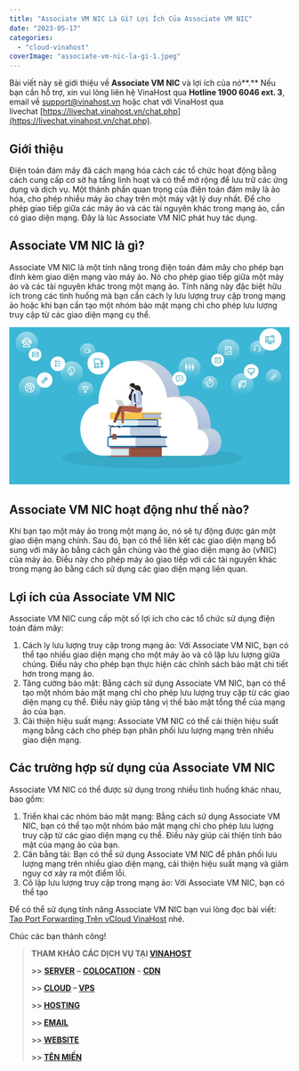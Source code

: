 ```yaml
---
title: "Associate VM NIC Là Gì? Lợi Ích Của Associate VM NIC"
date: "2023-05-17"
categories: 
  - "cloud-vinahost"
coverImage: "associate-vm-nic-la-gi-1.jpeg"
---
```


Bài viết này sẽ giới thiệu về **Associate VM NIC** và lợi ích của nó**.** Nếu bạn cần hỗ trợ, xin vui lòng liên hệ VinaHost qua **Hotline 1900 6046 ext. 3**, email về [support@vinahost.vn](mailto:support@vinahost.vn) hoặc chat với VinaHost qua livechat [https://livechat.vinahost.vn/chat.php](https://livechat.vinahost.vn/chat.php).

## **Giới thiệu**

Điện toán đám mây đã cách mạng hóa cách các tổ chức hoạt động bằng cách cung cấp cơ sở hạ tầng linh hoạt và có thể mở rộng để lưu trữ các ứng dụng và dịch vụ. Một thành phần quan trọng của điện toán đám mây là ảo hóa, cho phép nhiều máy ảo chạy trên một máy vật lý duy nhất. Để cho phép giao tiếp giữa các máy ảo và các tài nguyên khác trong mạng ảo, cần có giao diện mạng. Đây là lúc Associate VM NIC phát huy tác dụng.

## **Associate VM NIC là gì?**

Associate VM NIC là một tính năng trong điện toán đám mây cho phép bạn đính kèm giao diện mạng vào máy ảo. Nó cho phép giao tiếp giữa một máy ảo và các tài nguyên khác trong một mạng ảo. Tính năng này đặc biệt hữu ích trong các tình huống mà bạn cần cách ly lưu lượng truy cập trong mạng ảo hoặc khi bạn cần tạo một nhóm bảo mật mạng chỉ cho phép lưu lượng truy cập từ các giao diện mạng cụ thể.

![](images/huong-dan-tao-load-balancer-tren-vcloud-0.jpg)

## **Associate VM NIC hoạt động như thế nào?**

Khi bạn tạo một máy ảo trong một mạng ảo, nó sẽ tự động được gán một giao diện mạng chính. Sau đó, bạn có thể liên kết các giao diện mạng bổ sung với máy ảo bằng cách gắn chúng vào thẻ giao diện mạng ảo (vNIC) của máy ảo. Điều này cho phép máy ảo giao tiếp với các tài nguyên khác trong mạng ảo bằng cách sử dụng các giao diện mạng liên quan.

## **Lợi ích của Associate VM NIC**

Associate VM NIC cung cấp một số lợi ích cho các tổ chức sử dụng điện toán đám mây:

1. Cách ly lưu lượng truy cập trong mạng ảo: Với Associate VM NIC, bạn có thể tạo nhiều giao diện mạng cho một máy ảo và cô lập lưu lượng giữa chúng. Điều này cho phép bạn thực hiện các chính sách bảo mật chi tiết hơn trong mạng ảo.
2. Tăng cường bảo mật: Bằng cách sử dụng Associate VM NIC, bạn có thể tạo một nhóm bảo mật mạng chỉ cho phép lưu lượng truy cập từ các giao diện mạng cụ thể. Điều này giúp tăng vị thế bảo mật tổng thể của mạng ảo của bạn.
3. Cải thiện hiệu suất mạng: Associate VM NIC có thể cải thiện hiệu suất mạng bằng cách cho phép bạn phân phối lưu lượng mạng trên nhiều giao diện mạng.

## **Các trường hợp sử dụng của Associate VM NIC**

Associate VM NIC có thể được sử dụng trong nhiều tình huống khác nhau, bao gồm:

1. Triển khai các nhóm bảo mật mạng: Bằng cách sử dụng Associate VM NIC, bạn có thể tạo một nhóm bảo mật mạng chỉ cho phép lưu lượng truy cập từ các giao diện mạng cụ thể. Điều này giúp cải thiện tính bảo mật của mạng ảo của bạn.
2. Cân bằng tải: Bạn có thể sử dụng Associate VM NIC để phân phối lưu lượng mạng trên nhiều giao diện mạng, cải thiện hiệu suất mạng và giảm nguy cơ xảy ra một điểm lỗi.
3. Cô lập lưu lượng truy cập trong mạng ảo: Với Associate VM NIC, bạn có thể tạo

Để có thể sử dụng tính năng Associate VM NIC bạn vui lòng đọc bài viết: [Tạo Port Forwarding Trên vCloud VinaHost](https://kb.vinahost.vn/tao-port-forwarding-tren-vcloud-vinahost/) nhé.

Chúc các bạn thành công!

> **THAM KHẢO CÁC DỊCH VỤ TẠI [VINAHOST](https://kb.vinahost.vn/)**
> 
> **\>>** [**SERVER**](https://vinahost.vn/thue-may-chu-rieng/) **–** [**COLOCATION**](https://vinahost.vn/colocation.html) – [**CDN**](https://vinahost.vn/dich-vu-cdn-chuyen-nghiep)
> 
> **\>> [CLOUD](https://vinahost.vn/cloud-server-gia-re/) – [VPS](https://vinahost.vn/vps-ssd-chuyen-nghiep/)**
> 
> **\>> [HOSTING](https://vinahost.vn/wordpress-hosting)**
> 
> **\>> [EMAIL](https://vinahost.vn/email-hosting)**
> 
> **\>> [WEBSITE](http://vinawebsite.vn/)**
> 
> **\>> [TÊN MIỀN](https://vinahost.vn/ten-mien-gia-re/)**

